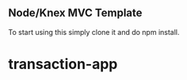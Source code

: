 ## Node/Knex MVC Template

To start using this simply clone it and do npm install.
# transaction-app
